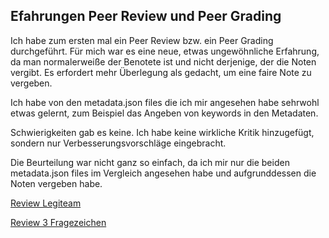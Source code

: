 ## Efahrungen Peer Review und Peer Grading  

Ich habe zum ersten mal ein Peer Review bzw. ein Peer Grading durchgeführt. Für mich war es eine neue, etwas ungewöhnliche Erfahrung, da man normalerweiße der Benotete ist und nicht derjenige, der die Noten vergibt. Es erfordert mehr Überlegung als gedacht, um eine faire Note zu vergeben.  

Ich habe von den metadata.json files die ich mir angesehen habe sehrwohl etwas gelernt, zum Beispiel das Angeben von keywords in den Metadaten.  

Schwierigkeiten gab es keine. Ich habe keine wirkliche Kritik hinzugefügt, sondern nur Verbesserungsvorschläge eingebracht.

Die Beurteilung war nicht ganz so einfach, da ich mir nur die beiden metadata.json files im Vergleich angesehen habe und aufgrunddessen die Noten vergeben habe.  

 [Review Legiteam](https://github.com/skasberger/datenanalyse-ss18/issues/58)  

 [Review 3 Fragezeichen](https://github.com/skasberger/datenanalyse-ss18/issues/65)
